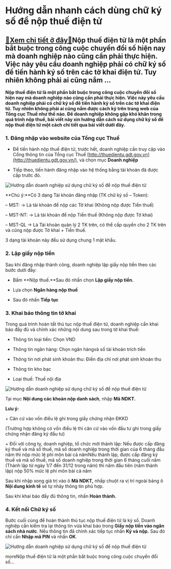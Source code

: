 Hướng dẫn nhanh cách dùng chữ ký số để nộp thuế điện tử
=======================================================

[:gift:Xem chi tiết ở đây:gift:](https://hddtvn.com/huong-dan-nhanh-cach-dung-chu-ky-so-de-nop-thue-dien-tu/)Nộp thuế điện tử là một phần bắt buộc trong công cuộc chuyển đổi số hiện nay mà doanh nghiệp nào cũng cần phải thực hiện. Việc này yêu cầu doanh nghiệp phải có chữ ký số để tiến hành ký số trên các tờ khai điện tử. Tuy nhiên không phải ai cũng nắm …
---------------------------------------------------------------------------------------------------------------------------------------------------------------------------------------------------------------------------------------------------------

**Nộp thuế điện tử là một phần bắt buộc trong công cuộc chuyển đổi số hiện nay mà doanh nghiệp nào cũng cần phải thực hiện. Việc này yêu cầu doanh nghiệp phải có chữ ký số để tiến hành ký số trên các tờ khai điện tử. Tuy nhiên không phải ai cũng nắm được cách ký trên trang web của Tổng cục Thuế như thế nào. Để doanh nghiệp không gặp khó khăn trong quá trình nộp thuế, bài viết này xin hướng dẫn cách sử dụng chữ ký số để nộp thuế điện tử một cách chi tiết qua bài viết dưới đây.**


### 1. Đăng nhập vào website của Tổng cục Thuế




* Để tiến hành nộp thuế điện tử, trước hết, doanh nghiệp cần truy cập vào Cổng thông tin của Tổng cục Thuế [http://thuedientu.gdt.gov.vn](http://thuedientu.gdt.gov.vn/), và chọn mục **Doanh nghiệp**

* Tiếp theo, tiến hành đăng nhập vào hệ thống bằng tài khoản đã được cấp trước đó.



![Hướng dẫn doanh nghiệp sử dụng chữ ký số để nộp thuế điện tử](https://hddtvn.com/wp-content/uploads/2021/01/thay-C491E1BB95i-chE1BBAF-kC3BD-C491iE1BB87n-tE1BBAD-1.png "Hướng dẫn doanh nghiệp sử dụng chữ ký số để nộp thuế điện tử")


**Chú ý:**Có 3 dạng Tài khoản đăng nhập (TK chữ ký số – Token):  

– MST: -> Là tài khoản để nộp các Tờ khai (Không nộp được Tiền thuế)  

– MST-NT: -> Là tài khoản để nộp Tiền thuế (Không nộp được Tờ khai)  

– MST-QL -> Là Tài khoản quản lý 2 TK trên, có thể cấp quyền cho 2 TK trên và cũng nộp được Tờ khai + Tiền thuế.


3 dạng tài khoản này đều sử dụng chung 1 mật khẩu.


### 2. Lập giấy nộp tiền


Sau khi đăng nhập thành công, doanh nghiệp lập giấy nộp tiền theo các bước dưới đây:




* Bấm **Nộp thuế.**Sau đó nhấn chọn **Lập giấy nộp tiền.**

* Lựa chọn **Ngân hàng nộp thuế**

* Sau đó nhấn **Tiếp tục**



### 3. Khai báo thông tin tờ khai


Trong quá trình hoàn tất thủ tục nộp thuế điện tử, doanh nghiệp cần khai báo đầy đủ và chính xác những nội dung sau trong tờ khai thuế:




* Thông tin loại tiền: Chọn VND

* Thông tin ngân hàng: Chọn ngân hàngvà số tài khoản trích tiền

* Thông tin nơi phát sinh khoản thu: Điền địa chỉ nơi phát sinh khoản thu

* Thông tin kho bạc

* Loại thuế: Thuế nội địa



![Hướng dẫn doanh nghiệp sử dụng chữ ký số để nộp thuế điện tử](https://hddtvn.com/wp-content/uploads/2021/01/FireShot-Capture-031-7.-NE1BB99p-tiE1BB81n-thuE1BABF-E28093-ESIGN-help.esign_.vn_.png "Hướng dẫn doanh nghiệp sử dụng chữ ký số để nộp thuế điện tử")


Tại mục **Nội dung các khoản nộp danh sách**, nhập **Mã NDKT.**


**Lưu ý:**


+ Căn cứ vào vốn điều lệ ghi trong giấy chứng nhận ĐKKD  

(Trường hợp không có vốn điều lệ thì căn cứ vào vốn đầu tư ghi trong giấy chứng nhận đăng ký đầu tư)


+ Đối với công ty, doanh nghiệp, tổ chức mới thành lập: Nếu được cấp đăng ký thuế và mã số thuế, mã số doanh nghiệp trong thời gian của 6 tháng đầu năm thì nộp mức lệ phí môn bài cả nămNếu thành lập, được cấp đăng ký thuế và mã số thuế, mã số doanh nghiệp trong thời gian 6 tháng cuối năm (Thành lập từ ngày 1/7 đến 31/12 trong năm) thì năm đầu tiên (năm thành lập) nộp 50% mức lệ phí môn bài cả năm


Sau khi nhập xong giá trị vào ô **Mã NDKT,** nhấp chuột ra vị trí ngoài bảng ô **Nội dung kinh tế** sẽ tự nhảy thông tin phù hợp.


Sau khi khai báo đầy đủ thông tin, nhấn **Hoàn thành.**


### 4. Kết nối Chữ ký số


Bước cuối cùng để hoàn thành thủ tục nộp thuế điện tử là ký số. Doanh nghiệp cần kiểm tra lại thông tin vừa khai báo trong **Giấy nộp tiền vào ngân sách nhà nước**. Nếu thông tin đã chính xác tiếp tục nhấn **Ký và nộp.** Sau đó chỉ cần **Nhập mã PIN** và nhấn **OK**.


![Hướng dẫn doanh nghiệp sử dụng chữ ký số để nộp thuế điện tử](https://hddtvn.com/wp-content/uploads/2021/01/nE1BB99p-tiE1BB81n-thuE1BABF.png "Hướng dẫn doanh nghiệp sử dụng chữ ký số để nộp thuế điện tử")


moreNộp thuế điện tử là một phần bắt buộc trong công cuộc chuyển đổi số…

